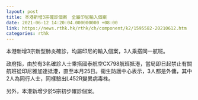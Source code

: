 ```yaml
---
layout: post
title: 本港新增3宗確診個案　全屬印尼輸入個案
date: 2021-06-12 14:20:04.000000000 +08:00
link: https://news.rthk.hk/rthk/ch/component/k2/1595582-20210612.htm
categories: rthk
---
```


本港新增3宗新型肺炎確診，均屬印尼的輸入個案，3人乘搭同一航班。

政府指，由於有3名確診人士乘搭國泰航空CX798航班抵港，當局即日起禁止有關航班從印尼雅加達抵港，直至本月25日。衞生防護中心表示，3人都是外傭，其中2人為同行人士，同樣驗出L452R變異病毒株。

另外，本港新增少於5宗初步確診個案。

